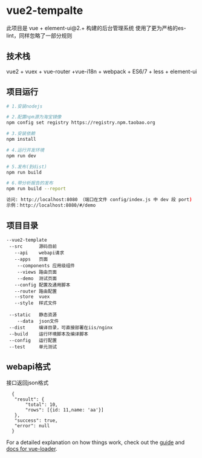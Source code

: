 # vue2-tempalte

此项目是 vue + element-ui@2.+ 构建的后台管理系统
使用了更为严格的es-lint，同样忽略了一部分规则

## 技术栈

vue2 + vuex + vue-router +vue-i18n + webpack + ES6/7 + less + element-ui


## 项目运行


``` bash
# 1.安装nodejs

# 2.配置npm源为淘宝镜像
npm config set registry https://registry.npm.taobao.org

# 3.安装依赖
npm install

# 4.运行开发环境
npm run dev

# 5.发布(到dist)
npm run build

# 6.带分析报告的发布
npm run build --report

访问: http://localhost:8080 （端口在文件 config/index.js 中 dev 段 port)
示例：http://localhost:8080/#/demo

```

## 项目目录

```
--vue2-template
 --src      源码目前
   --api    webapi请求
   --apps   页面
    --components 应用级组件
    --views 路由页面
    --demo  测试页面
   --config 配置及通用脚本
   --router 路由配置
   --store  vuex
   --style  样式文件
   
 --static   静态资源
    --data  json文件
 --dist     编译目录，可直接部署在iis/nginx
 --build    运行环境脚本及编译脚本
 --config   运行配置
 --test     单元测试
 ```
 
 ## webapi格式
 接口返回json格式
 ```
   {
    "result": {
        "total": 10,
        "rows": [{id: 11,name: 'aa'}]
    },
    "success": true,
    "error": null
   }
 ```
 
For a detailed explanation on how things work, check out the [guide](http://vuejs-templates.github.io/webpack/) and [docs for vue-loader](http://vuejs.github.io/vue-loader).
